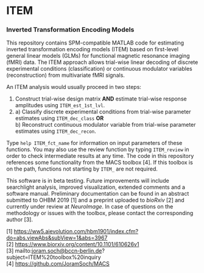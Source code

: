 # ITEM

<h3>Inverted Transformation Encoding Models</h3>

This repository contains SPM-compatible MATLAB code for estimating inverted transformation encoding models (ITEM) based on first-level general linear models (GLMs) for functional magnetic resonance imaging (fMRI) data. The ITEM approach allows trial-wise linear decoding of discrete experimental conditions (classification) or continuous modulator variables (reconstruction) from multivariate fMRI signals.

An ITEM analysis would usually proceed in two steps:
1. Construct trial-wise design matrix <b>AND</b> estimate trial-wise response amplitudes using `ITEM_est_1st_lvl`. <br>
2. a) Classify discrete experimental conditions from trial-wise parameter estimates using `ITEM_dec_class` <b>OR</b> <br>
   b) Reconstruct continuous modulator variable from trial-wise parameter estimates using `ITEM_dec_recon`.

Type `help ITEM_fct_name` for information on input parameters of these functions. You may also use the review function by typing `ITEM_review` in order to check intermediate results at any time. The code in this repository references some functionality from the MACS toolbox [4]. If this toolbox is on the path, functions not starting by `ITEM_` are not required.

This software is in beta testing. Future improvements will include searchlight analysis, improved visualization, extended comments and a software manual. Preliminary documentation can be found in an abstract submitted to OHBM 2019 [1] and a preprint uploaded to <i>bioRxiv</i> [2] and currently under review at <i>NeuroImage</i>. In case of questions on the methodology or issues with the toolbox, please contact the corresponding author [3].

[1] https://ww5.aievolution.com/hbm1901/index.cfm?do=abs.viewAbs&subView=1&abs=3967 <br>
[2] https://www.biorxiv.org/content/10.1101/610626v1 <br>
[3] mailto:joram.soch@bccn-berlin.de?subject=ITEM%20toolbox%20inquiry <br>
[4] https://github.com/JoramSoch/MACS <br>
